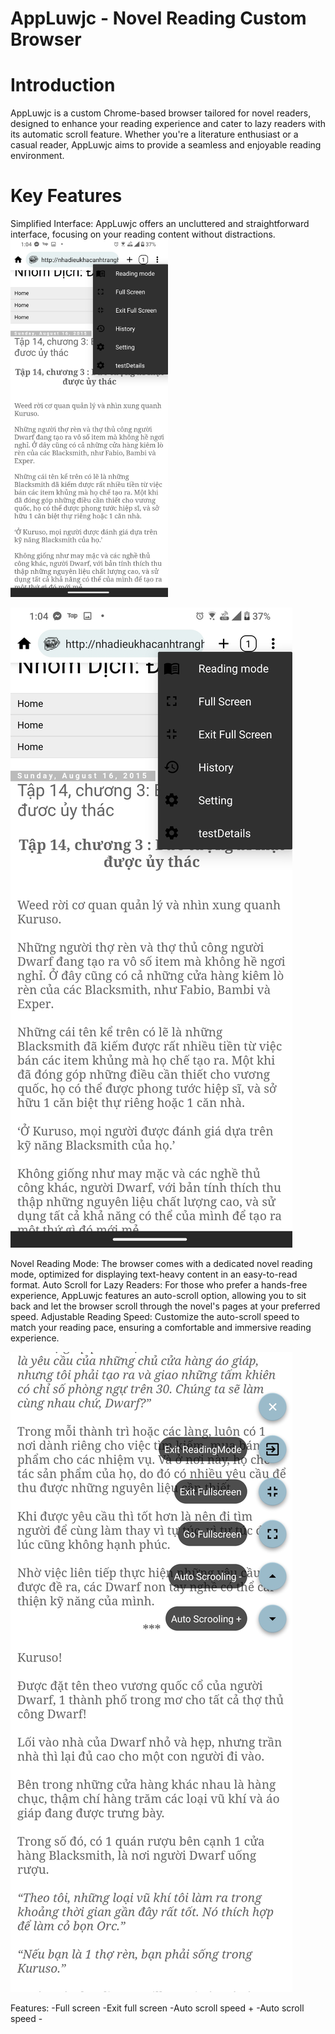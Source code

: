 # AppLuwjc - Novel Reading Custom Browser

# Introduction
AppLuwjc is a custom Chrome-based browser tailored for novel readers, designed to enhance your reading experience and cater to lazy readers with its automatic scroll feature. Whether you're a literature enthusiast or a casual reader, AppLuwjc aims to provide a seamless and enjoyable reading environment.

# Key Features
Simplified Interface: AppLuwjc offers an uncluttered and straightforward interface, focusing on your reading content without distractions.
<img src="https://raw.githubusercontent.com/blueweidy123/AppLuwjc/master/DemoImage/Screenshot_20230723-130405609.jpg" alt="AL-UI" width="50%">

![AL-UI](https://raw.githubusercontent.com/blueweidy123/AppLuwjc/master/DemoImage/Screenshot_20230723-130405609.jpg)

Novel Reading Mode: The browser comes with a dedicated novel reading mode, optimized for displaying text-heavy content in an easy-to-read format.
Auto Scroll for Lazy Readers: For those who prefer a hands-free experience, AppLuwjc features an auto-scroll option, allowing you to sit back and let the browser scroll through the novel's pages at your preferred speed.
Adjustable Reading Speed: Customize the auto-scroll speed to match your reading pace, ensuring a comfortable and immersive reading experience.

![ReadingMode](https://raw.githubusercontent.com/blueweidy123/AppLuwjc/master/DemoImage/Screenshot_20230723-130415527.jpg)

Features: 
  -Full screen
  -Exit full screen
  -Auto scroll speed +
  -Auto scroll speed -




